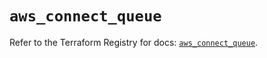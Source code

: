 # `aws_connect_queue`

Refer to the Terraform Registry for docs: [`aws_connect_queue`](https://registry.terraform.io/providers/hashicorp/aws/5.68.0/docs/resources/connect_queue).
